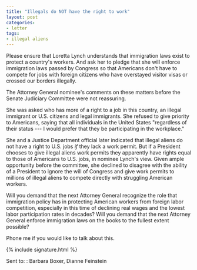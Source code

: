 ```yaml
---
title: "Illegals do NOT have the right to work"
layout: post
categories:
- letter
tags:
- illegal aliens
---
```


Please ensure that Loretta Lynch understands that immigration laws exist to protect a country's workers. And ask her to pledge that she will enforce immigration laws passed by Congress so that Americans don't have to compete for jobs with foreign citizens who have overstayed visitor visas or crossed our borders illegally.

The Attorney General nominee's comments on these matters before the Senate Judiciary Committee were not reassuring.

She was asked who has more of a right to a job in this country, an illegal immigrant or U.S. citizens and legal immigrants. She refused to give priority to Americans, saying that all individuals in the United States "regardless of their status --- I would prefer that they be participating in the workplace."

She and a Justice Department official later indicated that illegal aliens do not have a right to U.S. jobs *if* they lack a work permit. But if a President chooses to give illegal aliens work permits they apparently have rights equal to those of Americans to U.S. jobs, in nominee Lynch's view. Given ample opportunity before the committee, she declined to disagree with the ability of a President to ignore the will of Congress and give work permits to millions of illegal aliens to compete directly with struggling American workers.

Will you demand that the next Attorney General recognize the role that immigration policy has in protecting American workers from foreign labor competition, especially in this time of declining real wages and the lowest labor participation rates in decades? Will you demand that the next Attorney General enforce immigration laws on the books to the fullest extent possible?

Phone me if you would like to talk about this.

{% include signature.html %}

Sent to:
: Barbara Boxer, Dianne Feinstein
